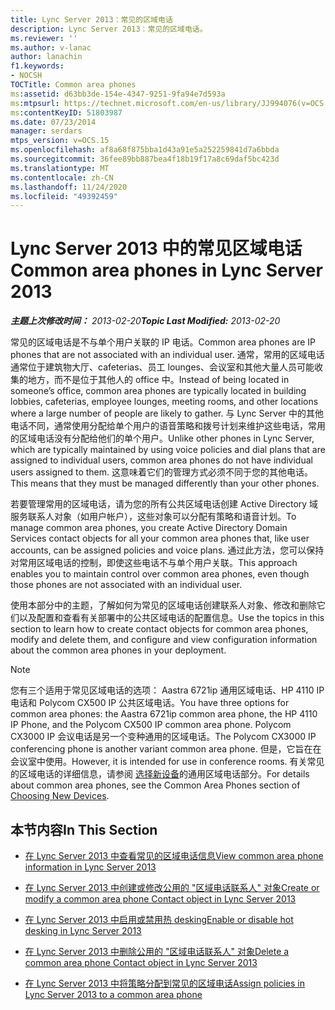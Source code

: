 ```yaml
---
title: Lync Server 2013：常见的区域电话
description: Lync Server 2013：常见的区域电话。
ms.reviewer: ''
ms.author: v-lanac
author: lanachin
f1.keywords:
- NOCSH
TOCTitle: Common area phones
ms:assetid: d63bb3de-154e-4347-9251-9fa94e7d593a
ms:mtpsurl: https://technet.microsoft.com/en-us/library/JJ994076(v=OCS.15)
ms:contentKeyID: 51803987
ms.date: 07/23/2014
manager: serdars
mtps_version: v=OCS.15
ms.openlocfilehash: af8a68f875bba1d43a91e5a252259841d7a6bbda
ms.sourcegitcommit: 36fee89bb887bea4f18b19f17a8c69daf5bc423d
ms.translationtype: MT
ms.contentlocale: zh-CN
ms.lasthandoff: 11/24/2020
ms.locfileid: "49392459"
---
```

# <a name="common-area-phones-in-lync-server-2013"></a><span data-ttu-id="d4c18-103">Lync Server 2013 中的常见区域电话</span><span class="sxs-lookup"><span data-stu-id="d4c18-103">Common area phones in Lync Server 2013</span></span>

<div data-xmlns="http://www.w3.org/1999/xhtml">

<div class="topic" data-xmlns="http://www.w3.org/1999/xhtml" data-msxsl="urn:schemas-microsoft-com:xslt" data-cs="https://msdn.microsoft.com/">

<div data-asp="https://msdn2.microsoft.com/asp">



</div>

<div id="mainSection">

<div id="mainBody"><span data-ttu-id="d4c18-104">

<span> </span></span><span class="sxs-lookup"><span data-stu-id="d4c18-104">

<span> </span></span></span>

<span data-ttu-id="d4c18-105">_**主题上次修改时间：** 2013-02-20_</span><span class="sxs-lookup"><span data-stu-id="d4c18-105">_**Topic Last Modified:** 2013-02-20_</span></span>

<span data-ttu-id="d4c18-106">常见的区域电话是不与单个用户关联的 IP 电话。</span><span class="sxs-lookup"><span data-stu-id="d4c18-106">Common area phones are IP phones that are not associated with an individual user.</span></span> <span data-ttu-id="d4c18-107">通常，常用的区域电话通常位于建筑物大厅、cafeterias、员工 lounges、会议室和其他大量人员可能收集的地方，而不是位于其他人的 office 中。</span><span class="sxs-lookup"><span data-stu-id="d4c18-107">Instead of being located in someone’s office, common area phones are typically located in building lobbies, cafeterias, employee lounges, meeting rooms, and other locations where a large number of people are likely to gather.</span></span> <span data-ttu-id="d4c18-108">与 Lync Server 中的其他电话不同，通常使用分配给单个用户的语音策略和拨号计划来维护这些电话，常用的区域电话没有分配给他们的单个用户。</span><span class="sxs-lookup"><span data-stu-id="d4c18-108">Unlike other phones in Lync Server, which are typically maintained by using voice policies and dial plans that are assigned to individual users, common area phones do not have individual users assigned to them.</span></span> <span data-ttu-id="d4c18-109">这意味着它们的管理方式必须不同于您的其他电话。</span><span class="sxs-lookup"><span data-stu-id="d4c18-109">This means that they must be managed differently than your other phones.</span></span>

<span data-ttu-id="d4c18-110">若要管理常用的区域电话，请为您的所有公共区域电话创建 Active Directory 域服务联系人对象（如用户帐户），这些对象可以分配有策略和语音计划。</span><span class="sxs-lookup"><span data-stu-id="d4c18-110">To manage common area phones, you create Active Directory Domain Services contact objects for all your common area phones that, like user accounts, can be assigned policies and voice plans.</span></span> <span data-ttu-id="d4c18-111">通过此方法，您可以保持对常用区域电话的控制，即使这些电话不与单个用户关联。</span><span class="sxs-lookup"><span data-stu-id="d4c18-111">This approach enables you to maintain control over common area phones, even though those phones are not associated with an individual user.</span></span>

<span data-ttu-id="d4c18-112">使用本部分中的主题，了解如何为常见的区域电话创建联系人对象、修改和删除它们以及配置和查看有关部署中的公共区域电话的配置信息。</span><span class="sxs-lookup"><span data-stu-id="d4c18-112">Use the topics in this section to learn how to create contact objects for common area phones, modify and delete them, and configure and view configuration information about the common area phones in your deployment.</span></span>

<div>


> [!NOTE]  
> <span data-ttu-id="d4c18-113">您有三个适用于常见区域电话的选项： Aastra 6721ip 通用区域电话、HP 4110 IP 电话和 Polycom CX500 IP 公共区域电话。</span><span class="sxs-lookup"><span data-stu-id="d4c18-113">You have three options for common area phones: the Aastra 6721ip common area phone, the HP 4110 IP Phone, and the Polycom CX500 IP common area phone.</span></span> <span data-ttu-id="d4c18-114">Polycom CX3000 IP 会议电话是另一个变种通用的区域电话。</span><span class="sxs-lookup"><span data-stu-id="d4c18-114">The Polycom CX3000 IP conferencing phone is another variant common area phone.</span></span> <span data-ttu-id="d4c18-115">但是，它旨在在会议室中使用。</span><span class="sxs-lookup"><span data-stu-id="d4c18-115">However, it is intended for use in conference rooms.</span></span> <span data-ttu-id="d4c18-116">有关常见的区域电话的详细信息，请参阅 <A href="https://technet.microsoft.com/library/gg398958(v=ocs.14).aspx">选择新设备</A>的通用区域电话部分。</span><span class="sxs-lookup"><span data-stu-id="d4c18-116">For details about common area phones, see the Common Area Phones section of <A href="https://technet.microsoft.com/library/gg398958(v=ocs.14).aspx">Choosing New Devices</A>.</span></span>



</div>

<div>

## <a name="in-this-section"></a><span data-ttu-id="d4c18-117">本节内容</span><span class="sxs-lookup"><span data-stu-id="d4c18-117">In This Section</span></span>

  - [<span data-ttu-id="d4c18-118">在 Lync Server 2013 中查看常见的区域电话信息</span><span class="sxs-lookup"><span data-stu-id="d4c18-118">View common area phone information in Lync Server 2013</span></span>](lync-server-2013-view-common-area-phone-information.md)

  - [<span data-ttu-id="d4c18-119">在 Lync Server 2013 中创建或修改公用的 "区域电话联系人" 对象</span><span class="sxs-lookup"><span data-stu-id="d4c18-119">Create or modify a common area phone Contact object in Lync Server 2013</span></span>](lync-server-2013-create-or-modify-a-common-area-phone-contact-object.md)

  - [<span data-ttu-id="d4c18-120">在 Lync Server 2013 中启用或禁用热 desking</span><span class="sxs-lookup"><span data-stu-id="d4c18-120">Enable or disable hot desking in Lync Server 2013</span></span>](lync-server-2013-enable-or-disable-hot-desking.md)

  - [<span data-ttu-id="d4c18-121">在 Lync Server 2013 中删除公用的 "区域电话联系人" 对象</span><span class="sxs-lookup"><span data-stu-id="d4c18-121">Delete a common area phone Contact object in Lync Server 2013</span></span>](lync-server-2013-delete-a-common-area-phone-contact-object.md)

  - [<span data-ttu-id="d4c18-122">在 Lync Server 2013 中将策略分配到常见的区域电话</span><span class="sxs-lookup"><span data-stu-id="d4c18-122">Assign policies in Lync Server 2013 to a common area phone</span></span>](lync-server-2013-assign-policies-to-a-common-area-phone.md)

<span data-ttu-id="d4c18-123"></div>

</div>

<span> </span>

</div>

</div>

</span><span class="sxs-lookup"><span data-stu-id="d4c18-123"></div>

</div>

<span> </span>

</div>

</div>

</span></span></div>


